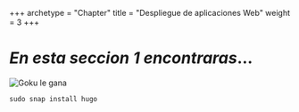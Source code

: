 +++
archetype = "Chapter"
title = "Despliegue de aplicaciones Web"
weight = 3
+++

# **_En esta seccion 1 encontraras_...**
![Goku le gana](/images/1.jpg)

```shell
sudo snap install hugo
```